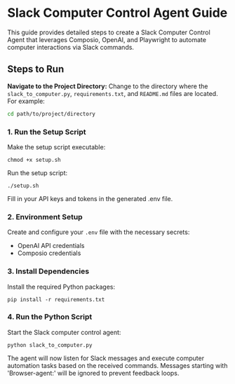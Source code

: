# Slack Computer Control Agent Guide

This guide provides detailed steps to create a Slack Computer Control Agent that leverages Composio, OpenAI, and Playwright to automate computer interactions via Slack commands.

## Steps to Run

**Navigate to the Project Directory:**
Change to the directory where the `slack_to_computer.py`, `requirements.txt`, and `README.md` files are located. For example:
```sh
cd path/to/project/directory
```

### 1. Run the Setup Script
Make the setup script executable:
```shell
chmod +x setup.sh
```

Run the setup script:
```shell
./setup.sh
```

Fill in your API keys and tokens in the generated .env file.

### 2. Environment Setup
Create and configure your `.env` file with the necessary secrets:
- OpenAI API credentials
- Composio credentials

### 3. Install Dependencies
Install the required Python packages:
```shell
pip install -r requirements.txt
```

### 4. Run the Python Script
Start the Slack computer control agent:
```shell
python slack_to_computer.py
```

The agent will now listen for Slack messages and execute computer automation tasks based on the received commands. Messages starting with 'Browser-agent:' will be ignored to prevent feedback loops.



